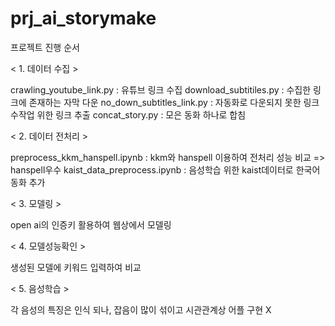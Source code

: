 # prj_ai_storymake

프로젝트 진행 순서

< 1. 데이터 수집 >

crawling_youtube_link.py : 유튜브 링크 수집
download_subtitiles.py : 수집한 링크에 존재하는 자막 다운
no_down_subtitles_link.py : 자동화로 다운되지 못한 링크 수작업 위한 링크 추출 
concat_story.py : 모은 동화 하나로 합침


< 2. 데이터 전처리 >

preprocess_kkm_hanspell.ipynb : kkm와 hanspell 이용하여 전처리 성능 비교 => hanspell우수
kaist_data_preprocess.ipynb : 음성학습 위한 kaist데이터로 한국어 동화 추가


< 3. 모델링 >

open ai의 인증키 활용하여 웹상에서 모델링


< 4. 모델성능확인 >

생성된 모델에 키워드 입력하여 비교


< 5. 음성학습 >

각 음성의 특징은 인식 되나, 잡음이 많이 섞이고 시관관계상 어플 구현 X
